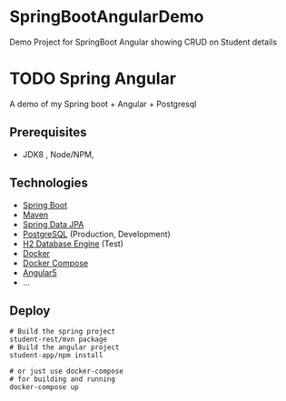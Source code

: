 # SpringBootAngularDemo
Demo Project for SpringBoot Angular showing CRUD on Student details
# TODO Spring Angular

A demo of my Spring boot + Angular + Postgresql
## Prerequisites
* JDK8 , Node/NPM, 
## Technologies

* [Spring Boot](http://projects.spring.io/spring-boot/)
* [Maven](http://maven.apache.org/)
* [Spring Data JPA](http://projects.spring.io/spring-data-jpa/)
* [PostgreSQL](http://www.postgresql.org/) (Production, Development)
* [H2 Database Engine](http://www.h2database.com/) (Test)
* [Docker](https://www.docker.com/)
* [Docker Compose](https://docs.docker.com/compose/)
* [Angular5](https://angular.io/)
* ...

## Deploy

```
# Build the spring project
student-rest/mvn package
# Build the angular project
student-app/npm install

# or just use docker-compose
# for building and running
docker-compose up
